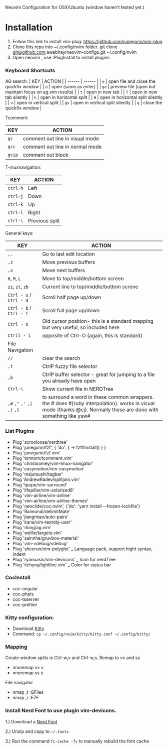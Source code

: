 Neovim Configuration for OSX/Ubuntu (window haven't tested yet.)

# Installation
1. Follow this link to install vim-plug: https://github.com/junegunn/vim-plug
2. Clone this repo into ~/.config/nvim folder. git clone git@github.com:awebhay/neovim-configs.git ~/.config/nvim
3. Open neovim , use :PlugInstall to install plugins

### Keyboard Shortcuts ### 
AG search:
| KEY | ACTION |
| ------ | ------ |
| `e` | open file and close the quickfix window |
| `o` | open (same as enter) |
| `go` | preview file (open but maintain focus on ag.vim results) |
| `t` | open in new tab |
| `T` | open in new tab silently |
| `h` | open in horizontal split |
| `H` | open in horizontal split silently |
| `v` | open in vertical split |
| `gv` | open in vertical split silently |
| `q` | close the quickfix window |

Tcomment:

| KEY | ACTION |
| ------ | ------ |
| `gc` | comment out line in visual mode |
| `gcc` | comment out line in normal mode |
| `gcip` | comment out block |

T-muxnavigation:

| KEY | ACTION |
| ------ | ------ |
| `ctrl-h` | Left |
| `ctrl-j` | Down |
| `ctrl-k` | Up |
| `ctrl-l` | Right |
| `ctrl-\` | Previous split |

General keys:


| KEY | ACTION |
| ------ | ------ |
| `,.` | Go to last edit location |
| `,z` | Move previous  buffers |
| `,x` | Move next buffers |
| `H`, `M`, `L` | Move to top/middle/bottom screen |
| `zz`, `zt`, `zb` | Current line to top/middle/bottom screne |
| `Ctrl - u` / `Ctrl - d` | Scroll half page up/down |
| `Ctrl - b` / `Ctrl - f` | Scroll full page up/down |
| `Ctrl - o` | Old cursor position- this is a standard mapping but very useful, so included here |
| `Ctril - i` | opposite of Ctrl-O (again, this is standard) |
| File Navigation | |
| `//` | clear the search |
| `,t` | CtrlP fuzzy file selector |
| `,b` | CtrlP buffer selector - great for jumping to a file you already have open |
| `Ctrl-\` | Show current file in NERDTree |
|`,#` `,"` `,'` `,]` `,)` `,}` | to surround a word in these common wrappers. the # does #{ruby interpolation}. works in visual mode (thanks @cj). Normally these are done with something like ysw#|

### List Plugins
  - Plug 'scrooloose/nerdtree'
  - Plug 'junegunn/fzf', { 'do': { -> fzf#install() } }
  - Plug 'junegunn/fzf.vim'
  - Plug 'tomtom/tcomment_vim'
  - Plug 'christoomey/vim-tmux-navigator'
  - Plug 'easymotion/vim-easymotion'
  - Plug 'majutsushi/tagbar'
  - Plug 'AndrewRadev/splitjoin.vim'
  - Plug 'tpope/vim-surround'
  - Plug 'lifepillar/vim-solarized8'
  - Plug 'vim-airline/vim-airline'
  - Plug 'vim-airline/vim-airline-themes'
  - Plug 'neoclide/coc.nvim', {'do': 'yarn install --frozen-lockfile'}
  - Plug 'Raimondi/delimitMate'
  - Plug 'jiangmiao/auto-pairs'
  - Plug 'kana/vim-textobj-user'
  - Plug 'rking/ag.vim'
  - Plug 'wellle/targets.vim'
  - Plug 'sainnhe/gruvbox-material'
  - Plug 'vim-vdebug/vdebug'
  - Plug 'sheerun/vim-polyglot' _ Language pack, support hight syntax, indent
  - Plug 'ryanoasis/vim-devicons' _ Icon for nerdTree
  - Plug 'itchyny/lightline.vim' _ Color for status bar

### CocInstall
- coc-angular
- coc-phpls
- coc-tsserver
- coc-prettier

### Kitty configuration:
- Download [Kitty](https://sw.kovidgoyal.net/kitty/index.html)
- Command: `cp ~/.config/nvim/kitty/kitty.conf ~/.config/kitty/`

### Mapping
Create window splits is Ctrl-w,v and Ctrl-w,s. Remap to vv and ss
- nnoremap <silent> vv <C-w>v
- nnoremap <silent> ss <C-w>s

File navigator
- nmap <silent> ,t :GFiles<CR>
- nmap <silent> ,r :FZF<CR>

### Install Nerd Font to use plugin vim-devicons.

1.) Download a [Nerd Font](http://nerdfonts.com/)

2.) Unzip and copy to `~/.fonts`

3.) Run the command `fc-cache -fv` to manually rebuild the font cache

